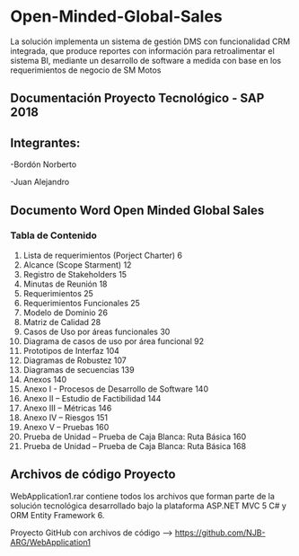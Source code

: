 # Open-Minded-Global-Sales
La solución implementa un sistema de gestión DMS con funcionalidad CRM integrada, que produce reportes con información para retroalimentar el sistema BI, mediante un desarrollo de software a medida con base en los requerimientos de negocio de SM Motos

## Documentación Proyecto Tecnológico - SAP 2018

## Integrantes:
-Bordón Norberto

-Juan Alejandro

## Documento Word Open Minded Global Sales

### Tabla de Contenido
1. Lista de requerimientos (Porject Charter)	6
2. Alcance (Scope Starment)	12
3. Registro de Stakeholders	15
4. Minutas de Reunión	18
5. Requerimientos	25
6. Requerimientos Funcionales	25
7. Modelo de Dominio	26
8. Matriz de Calidad	28
9. Casos de Uso por áreas funcionales	30
10. Diagrama de casos de uso por área funcional	92
11. Prototipos de Interfaz	104
12. Diagramas de Robustez	107
13. Diagramas de secuencias	139
14. Anexos	140
15. Anexo I - Procesos de Desarrollo de Software	140
16. Anexo II – Estudio de Factibilidad	144
17. Anexo III – Métricas	146
18. Anexo IV – Riesgos	151
19. Anexo V – Pruebas	160
20. Prueba de Unidad – Prueba de Caja Blanca: Ruta Básica	160
21. Prueba de Unidad – Prueba de Caja Blanca: Ruta Básica	168

## Archivos de código Proyecto

WebApplication1.rar contiene todos los archivos que forman parte de la solución tecnológica desarrollado bajo la plataforma ASP.NET MVC 5 C# y ORM Entity Framework 6.

Proyecto GitHub con archivos de código --> https://github.com/NJB-ARG/WebApplication1
